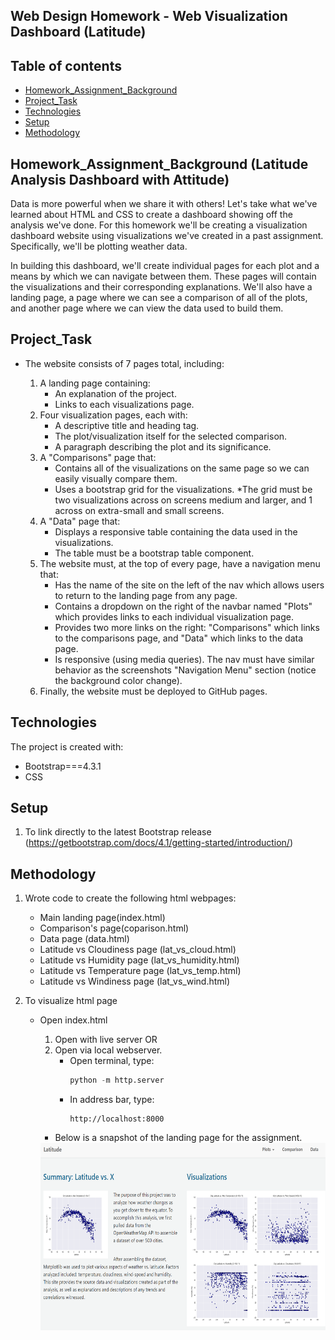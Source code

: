 ## Web Design Homework - Web Visualization Dashboard (Latitude)

## Table of contents
* [Homework_Assignment_Background](##Homework_Assignment_Background)
* [Project_Task](##Project_Task)
* [Technologies](##Technologies)
* [Setup](##setup)
* [Methodology](##Methodology)


## Homework_Assignment_Background (Latitude Analysis Dashboard with Attitude)

Data is more powerful when we share it with others! Let's take what we've learned about HTML and CSS to create a dashboard showing off the analysis we've done. For this homework we'll be creating a visualization dashboard website using visualizations we've created in a past assignment. Specifically, we'll be plotting weather data.

In building this dashboard, we'll create individual pages for each plot and a means by which we can navigate between them. These pages will contain the visualizations and their corresponding explanations. We'll also have a landing page, a page where we can see a comparison of all of the plots, and another page where we can view the data used to build them. 

## Project_Task 

* The website consists of 7 pages total, including:

    1. A landing page containing:
        * An explanation of the project.
        * Links to each visualizations page.
    2. Four visualization pages, each with:
        * A descriptive title and heading tag.
        * The plot/visualization itself for the selected comparison.
        * A paragraph describing the plot and its significance.
    3. A "Comparisons" page that:
        * Contains all of the visualizations on the same page so we can easily visually compare them.
        * Uses a bootstrap grid for the visualizations.
        *The grid must be two visualizations across on screens medium and larger, and 1 across on extra-small and small screens.
    4. A "Data" page that:
        * Displays a responsive table containing the data used in the visualizations.
        * The table must be a bootstrap table component. 
    5. The website must, at the top of every page, have a navigation menu that:
        * Has the name of the site on the left of the nav which allows users to return to the landing page from any page.
        * Contains a dropdown on the right of the navbar named "Plots" which provides links to each individual visualization page.
        * Provides two more links on the right: "Comparisons" which links to the comparisons page, and "Data" which links to the data page.
        * Is responsive (using media queries). The nav must have similar behavior as the screenshots "Navigation Menu" section (notice the background color change).
    6. Finally, the website must be deployed to GitHub pages.


## Technologies
The project is created with:

* Bootstrap===4.3.1
* CSS

## Setup
1. To link directly to the latest Bootstrap release (https://getbootstrap.com/docs/4.1/getting-started/introduction/) 

## Methodology

1. Wrote code to create the following html webpages:
    * Main landing page(index.html)
    * Comparison's page(coparison.html)
    * Data page (data.html)
    * Latitude vs Cloudiness page (lat_vs_cloud.html)
    * Latitude vs Humidity page (lat_vs_humidity.html)
    * Latitude vs Temperature page (lat_vs_temp.html)
    * Latitude vs Windiness page (lat_vs_wind.html)

2. To visualize html page

    * Open index.html 
        1. Open with live server OR
        2. Open via local webserver.  
            * Open terminal, type: 
                ```python
                python -m http.server
                ```
            * In address bar, type:
                ```
                http://localhost:8000                                    

        * Below is a snapshot of the landing page for the assignment.

        <img src="docs/Resources/assets/images/final_hw_image.png" width="500" height="300">


